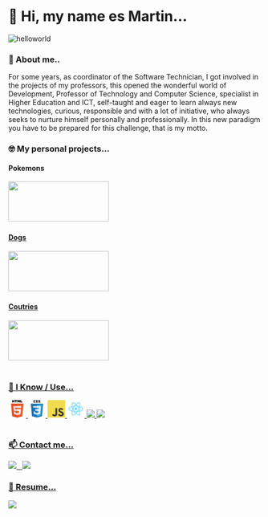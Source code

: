 <h1>👋 Hi, my name es Martin... </h1>

![helloworld](https://user-images.githubusercontent.com/8354821/157750321-439f165c-d42d-4f22-b54d-1f4014ca0186.gif)

<h3>💬 About me..</h3>
<p>For some years, as coordinator of the Software Technician, I got involved in the projects of my professors, this opened the wonderful world of Development, Professor of Technology and Computer Science, specialist in Higher Education and ICT, self-taught and eager to learn always new technologies, curious, responsible and with a lot of initiative, who always seeks to nurture himself personally and professionally. In this new paradigm you have to be prepared for this challenge, that is my motto.</p>
<h3>🤓 My personal projects...</h3>
<span >
<h4>Pokemons</h4>
<a href="https://github.com/martinjuncos/PI-Pokemon.git" ><img  width="200px" height="80px" src="https://wallpaperaccess.com/full/697708.jpg">
<h4>Dogs</h4>
<a href="https://github.com/martinjuncos/DOG-s.git" ><img  width="200px" height="80px" src="https://st4.depositphotos.com/15754244/20856/i/1600/depositphotos_208565738-stock-photo-group-of-dogs-on-white.jpg">
  <h4>Coutries</h4>
<a href="https://github.com/martinjuncos/COUNTRIES.git" ><img  width="200px" height="80px" src="https://files.123freevectors.com/wp-content/uploads/new/map/054-free-vector-world-map-countries-word-cloud.jpg">
</span>
<br/>
<br/>
<h3>🧠 I Know / Use...</h3>
<code><img height="35" src="https://raw.githubusercontent.com/github/explore/80688e429a7d4ef2fca1e82350fe8e3517d3494d/topics/html/html.png"></code>
<code><img height="35" src="https://raw.githubusercontent.com/github/explore/80688e429a7d4ef2fca1e82350fe8e3517d3494d/topics/css/css.png"></code>
<code><img height="35" src="https://raw.githubusercontent.com/github/explore/80688e429a7d4ef2fca1e82350fe8e3517d3494d/topics/javascript/javascript.png"></code>
<code><img height="35" src="https://raw.githubusercontent.com/github/explore/80688e429a7d4ef2fca1e82350fe8e3517d3494d/topics/react/react.png"></code>
<code><img height="35" src="https://w1.pngwing.com/pngs/885/534/png-transparent-green-grass-nodejs-javascript-react-mean-angularjs-logo-symbol.png"></code>
<code><img height="35" src="https://e7.pngegg.com/pngimages/738/738/png-clipart-postgresql-database-logo-application-software-computer-software-mysql-logo-blue-text.png"></code>
<br/>
<br/>
<h3>📫 Contact me...</h3>
<span >
<a href="https://www.linkedin.com/in/carlos-martin-juncos/" ><img width="5%" src="https://w7.pngwing.com/pngs/511/605/png-transparent-in-logo-linkedin-diduco-ab-icon-linkedin-blue-angle-text-thumbnail.png"> &nbsp;
<a href="mailto:prof.mcjuncos@gmail.com" ><img width="5%" src="https://w7.pngwing.com/pngs/877/133/png-transparent-google-mail-logo-gmail-computer-icons-logo-email-gmail-angle-text-rectangle-thumbnail.png">
</span>
<h3>📄 Resume...</h3>
 <span>
<a href="https://github.com/martinjuncos/martinjuncos/issues/3#issue-1166669998" ><img width="5%" src="https://w7.pngwing.com/pngs/244/976/png-transparent-arrow-button-computer-icons-ms-word-resume-blue-text-presentation-thumbnail.png">
 </span>
